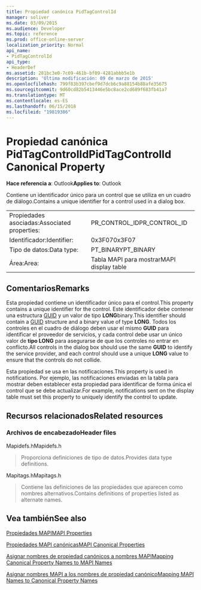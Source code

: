 ```yaml
---
title: Propiedad canónica PidTagControlId
manager: soliver
ms.date: 03/09/2015
ms.audience: Developer
ms.topic: reference
ms.prod: office-online-server
localization_priority: Normal
api_name:
- PidTagControlId
api_type:
- HeaderDef
ms.assetid: 281bc3e0-7c69-461b-bf09-4281abbb5e1b
description: 'Última modificación: 09 de marzo de 2015'
ms.openlocfilehash: 799f83b397cbef9d7dcb6c9a88154b88afe35675
ms.sourcegitcommit: 9d60cd82b5413446e5bc8ace2cd689f683fb41a7
ms.translationtype: MT
ms.contentlocale: es-ES
ms.lasthandoff: 06/15/2018
ms.locfileid: "19819386"
---
```

# <a name="pidtagcontrolid-canonical-property"></a><span data-ttu-id="d5a58-103">Propiedad canónica PidTagControlId</span><span class="sxs-lookup"><span data-stu-id="d5a58-103">PidTagControlId Canonical Property</span></span>

  
  
<span data-ttu-id="d5a58-104">**Hace referencia a**: Outlook</span><span class="sxs-lookup"><span data-stu-id="d5a58-104">**Applies to**: Outlook</span></span> 
  
<span data-ttu-id="d5a58-105">Contiene un identificador único para un control que se utiliza en un cuadro de diálogo.</span><span class="sxs-lookup"><span data-stu-id="d5a58-105">Contains a unique identifier for a control used in a dialog box.</span></span> 
  
|||
|:-----|:-----|
|<span data-ttu-id="d5a58-106">Propiedades asociadas:</span><span class="sxs-lookup"><span data-stu-id="d5a58-106">Associated properties:</span></span>  <br/> |<span data-ttu-id="d5a58-107">PR_CONTROL_ID</span><span class="sxs-lookup"><span data-stu-id="d5a58-107">PR_CONTROL_ID</span></span>  <br/> |
|<span data-ttu-id="d5a58-108">Identificador:</span><span class="sxs-lookup"><span data-stu-id="d5a58-108">Identifier:</span></span>  <br/> |<span data-ttu-id="d5a58-109">0x3F07</span><span class="sxs-lookup"><span data-stu-id="d5a58-109">0x3F07</span></span>  <br/> |
|<span data-ttu-id="d5a58-110">Tipo de datos:</span><span class="sxs-lookup"><span data-stu-id="d5a58-110">Data type:</span></span>  <br/> |<span data-ttu-id="d5a58-111">PT_BINARY</span><span class="sxs-lookup"><span data-stu-id="d5a58-111">PT_BINARY</span></span>  <br/> |
|<span data-ttu-id="d5a58-112">Área:</span><span class="sxs-lookup"><span data-stu-id="d5a58-112">Area:</span></span>  <br/> |<span data-ttu-id="d5a58-113">Tabla MAPI para mostrar</span><span class="sxs-lookup"><span data-stu-id="d5a58-113">MAPI display table</span></span>  <br/> |
   
## <a name="remarks"></a><span data-ttu-id="d5a58-114">Comentarios</span><span class="sxs-lookup"><span data-stu-id="d5a58-114">Remarks</span></span>

<span data-ttu-id="d5a58-115">Esta propiedad contiene un identificador único para el control.</span><span class="sxs-lookup"><span data-stu-id="d5a58-115">This property contains a unique identifier for the control.</span></span> <span data-ttu-id="d5a58-116">Este identificador debe contener una estructura [GUID](guid.md) y un valor de tipo **LONG**binary.</span><span class="sxs-lookup"><span data-stu-id="d5a58-116">This identifier should contain a [GUID](guid.md) structure and a binary value of type **LONG**.</span></span> <span data-ttu-id="d5a58-117">Todos los controles en el cuadro de diálogo deben usar el mismo **GUID** para identificar el proveedor de servicios, y cada control debe usar un único valor de **tipo LONG** para asegurarse de que los controles no entrar en conflicto.</span><span class="sxs-lookup"><span data-stu-id="d5a58-117">All controls in the dialog box should use the same **GUID** to identify the service provider, and each control should use a unique **LONG** value to ensure that the controls do not collide.</span></span> 
  
<span data-ttu-id="d5a58-118">Esta propiedad se usa en las notificaciones.</span><span class="sxs-lookup"><span data-stu-id="d5a58-118">This property is used in notifications.</span></span> <span data-ttu-id="d5a58-119">Por ejemplo, las notificaciones enviadas en la tabla para mostrar deben establecer esta propiedad para identificar de forma única el control que se debe actualizar.</span><span class="sxs-lookup"><span data-stu-id="d5a58-119">For example, notifications sent on the display table must set this property to uniquely identify the control to update.</span></span> 
  
## <a name="related-resources"></a><span data-ttu-id="d5a58-120">Recursos relacionados</span><span class="sxs-lookup"><span data-stu-id="d5a58-120">Related resources</span></span>

### <a name="header-files"></a><span data-ttu-id="d5a58-121">Archivos de encabezado</span><span class="sxs-lookup"><span data-stu-id="d5a58-121">Header files</span></span>

<span data-ttu-id="d5a58-122">Mapidefs.h</span><span class="sxs-lookup"><span data-stu-id="d5a58-122">Mapidefs.h</span></span>
  
> <span data-ttu-id="d5a58-123">Proporciona definiciones de tipo de datos.</span><span class="sxs-lookup"><span data-stu-id="d5a58-123">Provides data type definitions.</span></span>
    
<span data-ttu-id="d5a58-124">Mapitags.h</span><span class="sxs-lookup"><span data-stu-id="d5a58-124">Mapitags.h</span></span>
  
> <span data-ttu-id="d5a58-125">Contiene las definiciones de las propiedades que aparecen como nombres alternativos.</span><span class="sxs-lookup"><span data-stu-id="d5a58-125">Contains definitions of properties listed as alternate names.</span></span>
    
## <a name="see-also"></a><span data-ttu-id="d5a58-126">Vea también</span><span class="sxs-lookup"><span data-stu-id="d5a58-126">See also</span></span>



[<span data-ttu-id="d5a58-127">Propiedades MAPI</span><span class="sxs-lookup"><span data-stu-id="d5a58-127">MAPI Properties</span></span>](mapi-properties.md)
  
[<span data-ttu-id="d5a58-128">Propiedades MAPI canónicas</span><span class="sxs-lookup"><span data-stu-id="d5a58-128">MAPI Canonical Properties</span></span>](mapi-canonical-properties.md)
  
[<span data-ttu-id="d5a58-129">Asignar nombres de propiedad canónicos a nombres MAPI</span><span class="sxs-lookup"><span data-stu-id="d5a58-129">Mapping Canonical Property Names to MAPI Names</span></span>](mapping-canonical-property-names-to-mapi-names.md)
  
[<span data-ttu-id="d5a58-130">Asignar nombres MAPI a los nombres de propiedad canónico</span><span class="sxs-lookup"><span data-stu-id="d5a58-130">Mapping MAPI Names to Canonical Property Names</span></span>](mapping-mapi-names-to-canonical-property-names.md)


